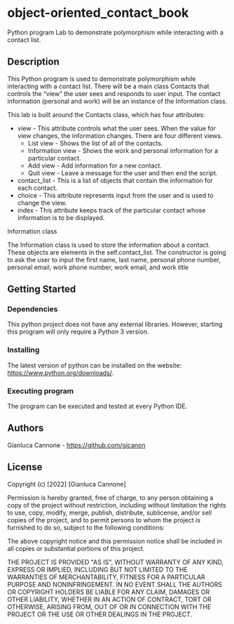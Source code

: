 # object-oriented_contact_book

Python program Lab to demonstrate polymorphism while interacting with a contact list.

## Description

This Python program is used to demonstrate polymorphism while interacting with a contact list. There will be a main class Contacts that controls the “view” the user sees and responds to user input. The contact information (personal and work) will be an instance of the Information class.

This lab is built around the Contacts class, which has four attributes:

- view - This attribute controls what the user sees. When the value for view changes, the information changes. There are four different views.
  - List view - Shows the list of all of the contacts.
  - Information view - Shows the work and personal information for a particular contact.
  - Add view - Add information for a new contact.
  - Quit view - Leave a message for the user and then end the script.
- contact_list - This is a list of objects that contain the information for each contact.
- choice - This attribute represents input from the user and is used to change the view.
- index - This attribute keeps track of the particular contact whose information is to be displayed.

Information class

The Information class is used to store the information about a contact. These objects are elements in the self.contact_list. The constructor is going to ask the user to input the first name, last name, personal phone number, personal email, work phone number, work email, and work title

## Getting Started

### Dependencies

This python project does not have any external libraries. However, starting this program will only require a Python 3 version.

### Installing

The latest version of python can be installed on the website: https://www.python.org/downloads/.

### Executing program

The program can be executed and tested at every Python IDE.

## Authors

Gianluca Cannone - https://github.com/gicanon

## License

Copyright (c) [2022] [Gianluca Cannone]

Permission is hereby granted, free of charge, to any person obtaining a copy of the project without restriction, including without limitation the rights to use, copy, modify, merge, publish, distribute, sublicense, and/or sell copies of the project, and to permit persons to whom the project is furnished to do so, subject to the following conditions:

The above copyright notice and this permission notice shall be included in all copies or substantial portions of this project.

THE PROJECT IS PROVIDED "AS IS", WITHOUT WARRANTY OF ANY KIND, EXPRESS OR IMPLIED, INCLUDING BUT NOT LIMITED TO THE WARRANTIES OF MERCHANTABILITY, FITNESS FOR A PARTICULAR PURPOSE AND NONINFRINGEMENT. IN NO EVENT SHALL THE AUTHORS OR COPYRIGHT HOLDERS BE LIABLE FOR ANY CLAIM, DAMAGES OR OTHER LIABILITY, WHETHER IN AN ACTION OF CONTRACT, TORT OR OTHERWISE, ARISING FROM, OUT OF OR IN CONNECTION WITH THE PROJECT OR THE USE OR OTHER DEALINGS IN THE PROJECT.
